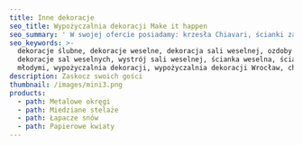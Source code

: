 ```yaml
---
title: Inne dekoracje
seo_title: Wypożyczalnia dekoracji Make it happen
seo_summary: ' W swojej ofercie posiadamy: krzesła Chiavari, ścianki za młodą parę, podtalerze i wiele innych weselnych dekoracji. '
seo_keywords: >-
  dekoracje ślubne, dekoracje weselne, dekoracja sali weselnej, ozdoby ślubne,
  dekoracje sal weselnych, wystrój sali weselnej, ścianka weselna, ścianka za
  młodymi, wypożyczalnia dekoracji, wypożyczalnia dekoracji Wrocław, chiavari
description: Zaskocz swoich gości
thumbnail: /images/mini3.png
products:
  - path: Metalowe okręgi
  - path: Miedziane stelaże
  - path: Łapacze snów
  - path: Papierowe kwiaty
---
```


